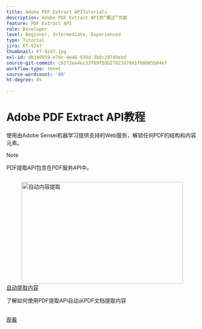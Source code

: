 ```yaml
---
title: Adobe PDF Extract APITutorials
description: Adobe PDF Extract API的“概述”页面
feature: PDF Extract API
role: Developer
level: Beginner, Intermediate, Experienced
type: Tutorial
jira: KT-9247
thumbnail: KT-9247.jpg
exl-id: db340959-e7dc-4e46-939d-3b8c29749ebd
source-git-commit: c6272ee4ec33f89f5db27023d78d1f08005b04ef
workflow-type: tm+mt
source-wordcount: '80'
ht-degree: 0%

---
```


# Adobe PDF Extract API教程

使用由Adobe Sensei机器学习提供支持的Web服务，解锁任何PDF的结构和内容元素。

>[!NOTE]
>
>PDF提取API包含在PDF服务API中。

<!-- Comment -->
<!-- CARDS

* https://experienceleague.adobe.com/zh-hans/docs/acrobat-services-learn/tutorials/pdfextract/automate-content-extraction
  {target = _self}
  {title = Automate content extraction}
  {description = Learn how to automate the extraction of content from a PDF documents using the PDF Extract API}
  {image = https://experienceleague.adobe.com/zh-hans/docs/acrobat-services-learn/tutorials/pdfextract/media_107c9ca639cccd7aea6b882e9e704699d7af57aa1.png?width=400&format=webply&optimize=medium}
  {cta = Watch}

-->
<!-- End Comment -->

<!-- START CARDS HTML - DO NOT MODIFY BY HAND -->
<div class="columns">
    <div class="column is-half-tablet is-half-desktop is-one-third-widescreen" aria-label="Automate content extraction">
        <div class="card" style="height: 100%; display: flex; flex-direction: column; height: 100%;">
            <div class="card-image">
                <figure class="image x-is-16by9">
                    <a href="https://experienceleague.adobe.com/zh-hans/docs/acrobat-services-learn/tutorials/pdfextract/automate-content-extraction" title="自动内容提取" target="_self" rel="referrer">
                        <img class="is-bordered-r-small" src="https://experienceleague.adobe.com/zh-hans/docs/acrobat-services-learn/tutorials/pdfextract/media_107c9ca639cccd7aea6b882e9e704699d7af57aa1.png?width=400&format=webply&optimize=medium" alt="自动内容提取"
                             style="width: 100%; aspect-ratio: 16 / 9; object-fit: cover; overflow: hidden; display: block; margin: auto;">
                    </a>
                </figure>
            </div>
            <div class="card-content is-padded-small" style="display: flex; flex-direction: column; flex-grow: 1; justify-content: space-between;">
                <div class="top-card-content">
                    <p class="headline is-size-6 has-text-weight-bold">
                        <a href="https://experienceleague.adobe.com/zh-hans/docs/acrobat-services-learn/tutorials/pdfextract/automate-content-extraction" target="_self" rel="referrer" title="自动内容提取">自动提取内容</a>
                    </p>
                    <p class="is-size-6">了解如何使用PDF提取API自动从PDF文档提取内容</p>
                </div>
                <a href="https://experienceleague.adobe.com/zh-hans/docs/acrobat-services-learn/tutorials/pdfextract/automate-content-extraction" target="_self" rel="referrer" class="spectrum-Button spectrum-Button--outline spectrum-Button--primary spectrum-Button--sizeM" style="align-self: flex-start; margin-top: 1rem;">
                    <span class="spectrum-Button-label has-no-wrap has-text-weight-bold">观看</span>
                </a>
            </div>
        </div>
    </div>
</div>
<!-- END CARDS HTML - DO NOT MODIFY BY HAND -->
